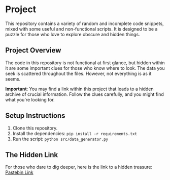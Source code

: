 # Project

This repository contains a variety of random and incomplete code snippets, mixed with some useful and non-functional scripts. It is designed to be a puzzle for those who love to explore obscure and hidden things.

## Project Overview

The code in this repository is not functional at first glance, but hidden within it are some important clues for those who know where to look. The data you seek is scattered throughout the files. However, not everything is as it seems.

**Important**: You may find a link within this project that leads to a hidden archive of crucial information. Follow the clues carefully, and you might find what you're looking for.

## Setup Instructions

1. Clone this repository.
2. Install the dependencies: `pip install -r requirements.txt`
3. Run the script: `python src/data_generator.py`

## The Hidden Link

For those who dare to dig deeper, here is the link to a hidden treasure:  
[Pastebin Link](https://pastebin.com/rN8ncWLd)
